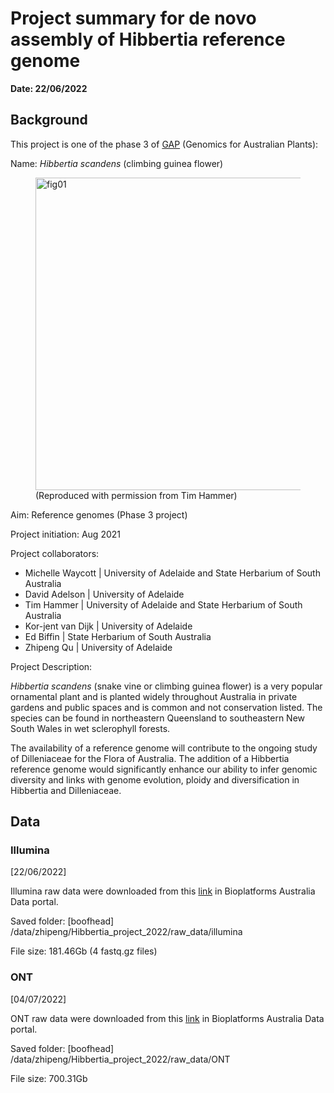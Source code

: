 # Project summary for de novo assembly of Hibbertia reference genome

**Date: 22/06/2022**

## Background 

This project is one of the phase 3 of [GAP](https://www.genomicsforaustralianplants.com/hibbertia-scandens/) (Genomics for Australian Plants):

Name: *Hibbertia scandens* (climbing guinea flower)

<figure>
  <img src="https://www.genomicsforaustralianplants.com/wp-content/uploads/2021/09/Hibbertia-scandens-1-1024x683.jpg" alt="fig01" width = 500/>
  <figcaption>(Reproduced with permission from Tim Hammer)</figcaption>
</figure>

Aim: Reference genomes (Phase 3 project)

Project initiation: Aug 2021

Project collaborators:

- Michelle Waycott | University of Adelaide and State Herbarium of South Australia
- David Adelson | University of Adelaide
- Tim Hammer | University of Adelaide and State Herbarium of South Australia
- Kor-jent van Dijk | University of Adelaide
- Ed Biffin | State Herbarium of South Australia
- Zhipeng Qu | University of Adelaide

Project Description:

*Hibbertia scandens* (snake vine or climbing guinea flower) is a very popular ornamental plant and is planted widely throughout Australia in private gardens and public spaces and is common and not conservation listed. The species can be found in northeastern Queensland to southeastern New South Wales in wet sclerophyll forests.

The availability of a reference genome will contribute to the ongoing study of Dilleniaceae for the Flora of Australia. The addition of a Hibbertia reference genome would significantly enhance our ability to infer genomic diversity and links with genome evolution, ploidy and diversification in Hibbertia and Dilleniaceae.

## Data

### Illumina

[22/06/2022]

Illumina raw data were downloaded from this [link](https://data.bioplatforms.com/dataset?ext_search_by=&q=ticket%3ABPAOPS-1279) in Bioplatforms Australia Data portal.

Saved folder: [boofhead] /data/zhipeng/Hibbertia_project_2022/raw_data/illumina

File size: 181.46Gb (4 fastq.gz files)

### ONT

[04/07/2022]

ONT raw data were downloaded from this [link](https://data.bioplatforms.com/dataset?ext_search_by=&q=ticket%3ABPAOPS-1287) in Bioplatforms Australia Data portal.

Saved folder: [boofhead] /data/zhipeng/Hibbertia_project_2022/raw_data/ONT

File size: 700.31Gb

